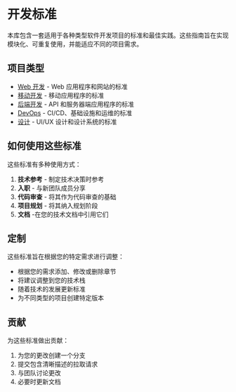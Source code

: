 # 开发标准

本库包含一套适用于各种类型软件开发项目的标准和最佳实践。这些指南旨在实现模块化、可重复使用，并能适应不同的项目需求。

## 项目类型

- [Web 开发](web/README.md) - Web 应用程序和网站的标准
- [移动开发](mobile/README.md) - 移动应用程序的标准
- [后端开发](backend/README.md) - API 和服务器端应用程序的标准
- [DevOps](devops/README.md) - CI/CD、基础设施和运维的标准
- [设计](design/README.md) - UI/UX 设计和设计系统的标准

## 如何使用这些标准

这些标准有多种使用方式：

1. **技术参考** - 制定技术决策时参考
2. **入职** - 与新团队成员分享
3. **代码审查** - 将其作为代码审查的基础
4. **项目规划** - 将其纳入规划阶段
5. **文档** -在您的技术文档中引用它们

## 定制

这些标准旨在根据您的特定需求进行调整：

- 根据您的需求添加、修改或删除章节
- 将建议调整到您的技术栈
- 随着技术的发展更新标准
- 为不同类型的项目创建特定版本

## 贡献

为这些标准做出贡献：

1. 为您的更改创建一个分支
2. 提交包含清晰描述的拉取请求
3. 与团队讨论更改
4. 必要时更新文档